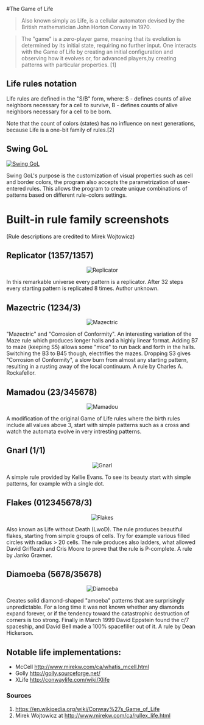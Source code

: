 #The Game of Life
> Also known simply as Life, is a cellular automaton devised by the British mathematician John Horton Conway in 1970.

> The "game" is a zero-player game, meaning that its evolution is determined by its initial state, requiring no further input.
> One interacts with the Game of Life by creating an initial configuration and observing how it evolves or, for advanced players,by creating patterns with particular properties. [1]

## Life rules notation

Life rules are defined in the "S/B" form, where:
S - defines counts of alive neighbors necessary for a cell to survive,
B - defines counts of alive neighbors necessary for a cell to be born.

Note that the count of colors (states) has no influence on next generations, because Life is a one-bit family of rules.[2]

## Swing GoL 
<p align="center">

[![Swing GoL](https://cloud.githubusercontent.com/assets/6378201/12917606/e689878e-ceff-11e5-9862-94286c40b6e3.png)](https://youtu.be/uK3pgeFkfu4 "Swing GoL")

Swing GoL's purpose is the customization of visual properties such as cell and border colors, the program also accepts the parametrization of user-entered rules. This allows the program to create unique combinations of patterns based on different rule-colors settings.   


# Built-in rule family screenshots 
(Rule descriptions are credited to Mirek Wojtowicz) 

## Replicator (1357/1357)
<p align="center">
  <img src="https://cloud.githubusercontent.com/assets/6378201/12784421/c7e35ac4-ca4c-11e5-9230-5402ff2126ae.png" alt="Replicator"/>
</p>

In this remarkable universe every pattern is a replicator. After 32 steps every starting pattern is replicated 8 times.
Author unknown.

## Mazectric (1234/3)
<p align="center">
  <img src="https://cloud.githubusercontent.com/assets/6378201/12784422/c7ffaf80-ca4c-11e5-9fe3-c3ced6591fa7.png" alt="Mazectric"/>
</p>

"Mazectric" and "Corrosion of Conformity". An interesting variation of the Maze rule which produces longer halls and a highly linear format. Adding B7 to maze (keeping S5) allows some "mice" to run back and forth in the halls. Switching the B3 to B45 though, electrifies the mazes. Dropping S3 gives "Corrosion of Conformity", a slow burn from almost any starting pattern, resulting in a rusting away of the local continuum.
A rule by Charles A. Rockafellor.

## Mamadou (23/345678)
<p align="center">
  <img src="https://cloud.githubusercontent.com/assets/6378201/12784424/c802e218-ca4c-11e5-934a-009de3191f31.png" alt="Mamadou"/>
</p>

A modification of the original Game of Life rules where the birth rules include all values above 3, start with simple patterns such as a cross and watch the automata evolve in very intresting patterns.

## Gnarl (1/1)
<p align="center">
  <img src="https://cloud.githubusercontent.com/assets/6378201/12784423/c800449a-ca4c-11e5-85e6-27aeec601426.png" alt="Gnarl"/>
</p>

A simple rule provided by Kellie Evans. To see its beauty start with simple patterns, for example with a single dot.

## Flakes (012345678/3)
<p align="center">
  <img src="https://cloud.githubusercontent.com/assets/6378201/12784425/c804b548-ca4c-11e5-8653-636472059f0b.png" alt="Flakes"/>
</p>

Also known as Life without Death (LwoD).
The rule produces beautiful flakes, starting from simple groups of cells. Try for example various filled circles with radius > 20 cells. The rule produces also ladders, what allowed David Griffeath and Cris Moore to prove that the rule is P-complete.
A rule by Janko Gravner.

## Diamoeba (5678/35678)
<p align="center">
  <img src="https://cloud.githubusercontent.com/assets/6378201/12784426/c806dc1a-ca4c-11e5-840a-39c3845b5d5f.png" alt="Diamoeba"/>
</p>

Creates solid diamond-shaped "amoeba" patterns that are surprisingly unpredictable. For a long time it was not known whether any diamonds expand forever, or if the tendency toward the catastrophic destruction of corners is too strong. Finally in March 1999 David Eppstein found the  c/7 spaceship, and David Bell made a 100% spacefiller out of it.
A rule by Dean Hickerson.

## Notable life implementations:
* McCell http://www.mirekw.com/ca/whatis_mcell.html
* Golly http://golly.sourceforge.net/
* XLife http://conwaylife.com/wiki/Xlife

### Sources
1. https://en.wikipedia.org/wiki/Conway%27s_Game_of_Life
1. Mirek Wojtowicz at http://www.mirekw.com/ca/rullex_life.html
